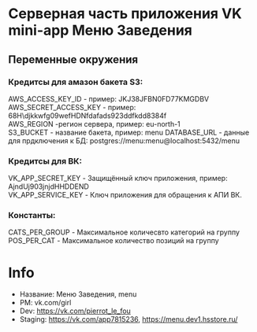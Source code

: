 # Серверная часть приложения VK mini-app Меню Заведения

## Переменные окружения

### Кредитсы для амазон бакета S3:

AWS_ACCESS_KEY_ID - пример: JKJ38JFBN0FD77KMGDBV<br/>
AWS_SECRET_ACCESS_KEY - пример: 68H\djkkwfg09wefHDNfdafads923ddfkdd8384f<br/>
AWS_REGION -регион сервера, пример: eu-north-1<br/>
S3_BUCKET - название бакета, пример: menu
DATABASE_URL - данные для прдключения к БД: postgres://menu:menu@localhost:5432/menu

### Кредитсы для ВК:

VK_APP_SECRET_KEY - Защищённый ключ приложения, пример: AjndUj903jnjdHHDDEND<br/>
VK_APP_SERVICE_KEY - Ключ приложения для обращения к АПИ ВК.

### Константы:

CATS_PER_GROUP - Максимальное количесвто категорий на группу<br/>
POS_PER_CAT - Максимальное количество позиций на группу

# Info

- Название: Меню Заведения, menu
- PM: vk.com/girl
- Dev: https://vk.com/pierrot_le_fou
- Staging: https://vk.com/app7815236, https://menu.dev1.hsstore.ru/
